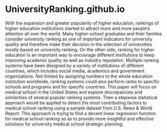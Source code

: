 # UniversityRanking.github.io
  With the expansion and greater popularity of higher education, rankings of higher education institutions started to attract more and more people’s attention all over the world. Many higher-school graduates and their families consider university ranking as one of important indicators for university quality and therefore make their decision in the selection of universities mostly based on university ranking. On the other side, ranking for higher education is an important way to encourage different institutions to keep improving academic quality as well as industry reputation. Multiple ranking systems have been designed by a variety of institutions of different countries, which includes social media, academics and government organizations. Not limited by assigning numbers to the whole education institution worldwide, ranking systems could also perform ranks to specific schools and programs and for specific countries. 
  This paper will focus on medical school in the United States and explore discrepancies and similarities of several popular ranking systems. Then a stepwise statistical approach would be applied to detect the most contributing factors to medical school ranking using a sample dataset from U.S. News & World Report. This approach is trying to find a decent linear regression function for medical school ranking so as to provide more insightful and effective solutions for university medical school strategic planning. 
